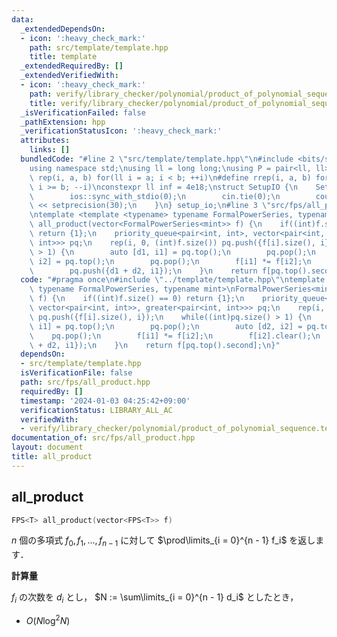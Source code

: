 ```yaml
---
data:
  _extendedDependsOn:
  - icon: ':heavy_check_mark:'
    path: src/template/template.hpp
    title: template
  _extendedRequiredBy: []
  _extendedVerifiedWith:
  - icon: ':heavy_check_mark:'
    path: verify/library_checker/polynomial/product_of_polynomial_sequence.test.cpp
    title: verify/library_checker/polynomial/product_of_polynomial_sequence.test.cpp
  _isVerificationFailed: false
  _pathExtension: hpp
  _verificationStatusIcon: ':heavy_check_mark:'
  attributes:
    links: []
  bundledCode: "#line 2 \"src/template/template.hpp\"\n#include <bits/stdc++.h>\n\
    using namespace std;\nusing ll = long long;\nusing P = pair<ll, ll>;\n#define\
    \ rep(i, a, b) for(ll i = a; i < b; ++i)\n#define rrep(i, a, b) for(ll i = a;\
    \ i >= b; --i)\nconstexpr ll inf = 4e18;\nstruct SetupIO {\n    SetupIO() {\n\
    \        ios::sync_with_stdio(0);\n        cin.tie(0);\n        cout << fixed\
    \ << setprecision(30);\n    }\n} setup_io;\n#line 3 \"src/fps/all_product.hpp\"\
    \ntemplate <template <typename> typename FormalPowerSeries, typename mint>\nFormalPowerSeries<mint>\
    \ all_product(vector<FormalPowerSeries<mint>> f) {\n    if((int)f.size() == 0)\
    \ return {1};\n    priority_queue<pair<int, int>, vector<pair<int, int>>, greater<pair<int,\
    \ int>>> pq;\n    rep(i, 0, (int)f.size()) pq.push({f[i].size(), i});\n    while((int)pq.size()\
    \ > 1) {\n        auto [d1, i1] = pq.top();\n        pq.pop();\n        auto [d2,\
    \ i2] = pq.top();\n        pq.pop();\n        f[i1] *= f[i2];\n        f[i2].clear();\n\
    \        pq.push({d1 + d2, i1});\n    }\n    return f[pq.top().second];\n}\n"
  code: "#pragma once\n#include \"../template/template.hpp\"\ntemplate <template <typename>\
    \ typename FormalPowerSeries, typename mint>\nFormalPowerSeries<mint> all_product(vector<FormalPowerSeries<mint>>\
    \ f) {\n    if((int)f.size() == 0) return {1};\n    priority_queue<pair<int, int>,\
    \ vector<pair<int, int>>, greater<pair<int, int>>> pq;\n    rep(i, 0, (int)f.size())\
    \ pq.push({f[i].size(), i});\n    while((int)pq.size() > 1) {\n        auto [d1,\
    \ i1] = pq.top();\n        pq.pop();\n        auto [d2, i2] = pq.top();\n    \
    \    pq.pop();\n        f[i1] *= f[i2];\n        f[i2].clear();\n        pq.push({d1\
    \ + d2, i1});\n    }\n    return f[pq.top().second];\n}"
  dependsOn:
  - src/template/template.hpp
  isVerificationFile: false
  path: src/fps/all_product.hpp
  requiredBy: []
  timestamp: '2024-01-03 04:25:42+09:00'
  verificationStatus: LIBRARY_ALL_AC
  verifiedWith:
  - verify/library_checker/polynomial/product_of_polynomial_sequence.test.cpp
documentation_of: src/fps/all_product.hpp
layout: document
title: all_product
---
```


## all_product

```cpp
FPS<T> all_product(vector<FPS<T>> f)
```

$n$ 個の多項式 $f_0, f_1, ..., f_{n - 1}$ に対して $\prod\limits_{i = 0}^{n - 1} f_i$ を返します．

**計算量**

$f_i$ の次数を $d_i$ とし， $N := \sum\limits_{i = 0}^{n - 1} d_i$ としたとき，

- $O(N \log^2 {N})$